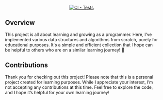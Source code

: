 <div align="center">

  [![CI - Tests](https://github.com/arianahejazyan/data-structures-and-algorithms/actions/workflows/unit-tests.yml/badge.svg)](https://github.com/arianahejazyan/data-structures-and-algorithms/actions/workflows/tests.yml)

</div>

## Overview  
 This project is all about learning and growing as a programmer. Here, I've implemented various data structures and algorithms from scratch, purely for educational purposes. It's a simple and efficient collection that I hope can be helpful to others who are on a similar learning journey! 💖

## Contributions
Thank you for checking out this project! Please note that this is a personal project created for learning purposes. While I appreciate your interest, I’m not accepting any contributions at this time. Feel free to explore the code, and I hope it’s helpful for your own learning journey!